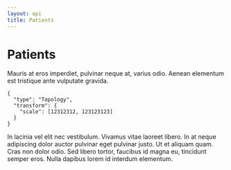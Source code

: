 ```yaml
---
layout: api
title: Patients
---
```


# Patients
Mauris at eros imperdiet, pulvinar neque at, varius odio. Aenean elementum est tristique ante vulputate gravida.

    {
      "type": "Topology",
      "transform": {
        "scale": [12312312, 123123123]
      }
    }

In lacinia vel elit nec vestibulum. Vivamus vitae laoreet libero. In at neque adipiscing dolor auctor pulvinar eget pulvinar justo. Ut et aliquam quam. Cras non dolor odio. Sed libero tortor, faucibus id magna eu, tincidunt semper eros. Nulla dapibus lorem id interdum elementum.
